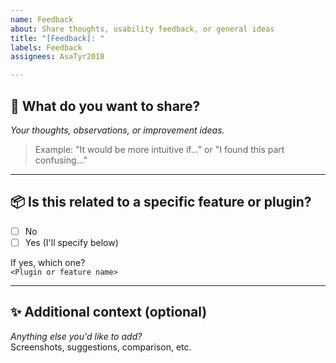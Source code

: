 ```yaml
---
name: Feedback
about: Share thoughts, usability feedback, or general ideas
title: "[Feedback]: "
labels: Feedback
assignees: AsaTyr2018

---
```


## 💬 What do you want to share?

_Your thoughts, observations, or improvement ideas._  
> Example: "It would be more intuitive if..." or "I found this part confusing..."

---

## 📦 Is this related to a specific feature or plugin?

- [ ] No  
- [ ] Yes (I'll specify below)

If yes, which one?  
`<Plugin or feature name>`

---

## ✨ Additional context (optional)

_Anything else you'd like to add?_  
Screenshots, suggestions, comparison, etc.
